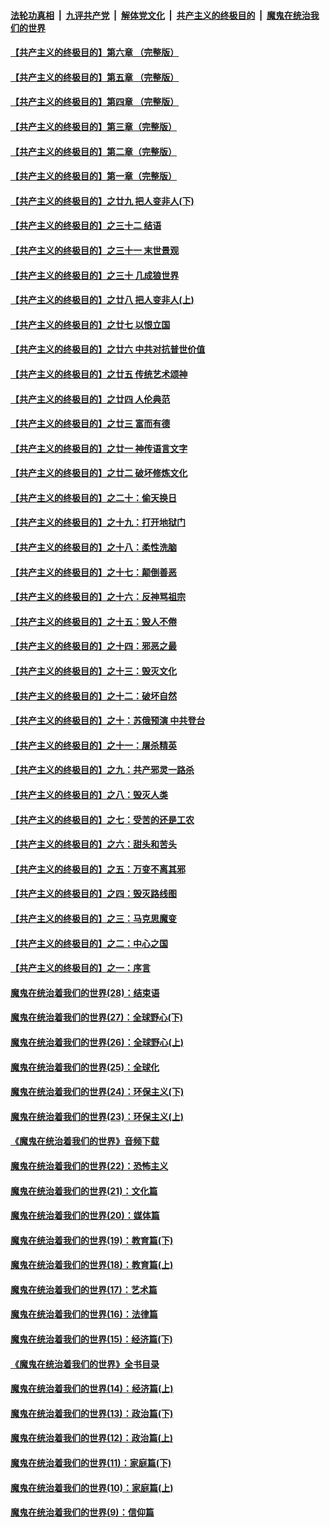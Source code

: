 

####  [法轮功真相](../../../../basic/blob/master/README.md?t=07042331) &nbsp;|&nbsp; [九评共产党](../../../../9ping.md/blob/master/README.md?t=07042331) &nbsp;|&nbsp; [解体党文化](../../../../jtdwh.md/blob/master/README.md?t=07042331)  &nbsp;|&nbsp; [共产主义的终极目的](../../../../gczydzjmd.md/blob/master/README.md?t=07042331) &nbsp;|&nbsp; [魔鬼在统治我们的世界](../../../../mgztzwmdsj.md/blob/master/README.md?t=07042331) 

#### [【共产主义的终极目的】第六章 （完整版）](../pages/nsc422/n11428913.md?t=07042331) 

#### [【共产主义的终极目的】第五章 （完整版）](../pages/nsc422/n11428912.md?t=07042331) 

#### [【共产主义的终极目的】第四章 （完整版）](../pages/nsc422/n11428907.md?t=07042331) 

#### [【共产主义的终极目的】第三章（完整版）](../pages/nsc422/n11428848.md?t=07042331) 

#### [【共产主义的终极目的】第二章（完整版）](../pages/nsc422/n11428831.md?t=07042331) 

#### [【共产主义的终极目的】第一章（完整版）](../pages/nsc422/n11417651.md?t=07042331) 

#### [【共产主义的终极目的】之廿九 把人变非人(下)](../pages/nsc422/n11344140.md?t=07042331) 

#### [【共产主义的终极目的】之三十二 结语](../pages/nsc422/n11360535.md?t=07042331) 

#### [【共产主义的终极目的】之三十一 末世景观](../pages/nsc422/n11351129.md?t=07042331) 

#### [【共产主义的终极目的】之三十 几成狼世界](../pages/nsc422/n11348280.md?t=07042331) 

#### [【共产主义的终极目的】之廿八 把人变非人(上)](../pages/nsc422/n11340492.md?t=07042331) 

#### [【共产主义的终极目的】之廿七 以恨立国](../pages/nsc422/n11336944.md?t=07042331) 

#### [【共产主义的终极目的】之廿六 中共对抗普世价值](../pages/nsc422/n11324785.md?t=07042331) 

#### [【共产主义的终极目的】之廿五 传统艺术颂神](../pages/nsc422/n11296396.md?t=07042331) 

#### [【共产主义的终极目的】之廿四 人伦典范](../pages/nsc422/n11296397.md?t=07042331) 

#### [【共产主义的终极目的】之廿三 富而有德](../pages/nsc422/n11283598.md?t=07042331) 

#### [【共产主义的终极目的】之廿一 神传语言文字](../pages/nsc422/n11263265.md?t=07042331) 

#### [【共产主义的终极目的】之廿二 破坏修炼文化](../pages/nsc422/n11245728.md?t=07042331) 

#### [【共产主义的终极目的】之二十：偷天换日](../pages/nsc422/n11238846.md?t=07042331) 

#### [【共产主义的终极目的】之十九：打开地狱门](../pages/nsc422/n11206376.md?t=07042331) 

#### [【共产主义的终极目的】之十八：柔性洗脑](../pages/nsc422/n11199994.md?t=07042331) 

#### [【共产主义的终极目的】之十七：颠倒善恶](../pages/nsc422/n11179782.md?t=07042331) 

#### [【共产主义的终极目的】之十六：反神骂祖宗](../pages/nsc422/n11166798.md?t=07042331) 

#### [【共产主义的终极目的】之十五：毁人不倦](../pages/nsc422/n11166792.md?t=07042331) 

#### [【共产主义的终极目的】之十四：邪恶之最](../pages/nsc422/n11150249.md?t=07042331) 

#### [【共产主义的终极目的】之十三：毁灭文化](../pages/nsc422/n11135227.md?t=07042331) 

#### [【共产主义的终极目的】之十二：破坏自然](../pages/nsc422/n11135214.md?t=07042331) 

#### [【共产主义的终极目的】之十：苏俄预演 中共登台](../pages/nsc422/n11118424.md?t=07042331) 

#### [【共产主义的终极目的】之十一：屠杀精英](../pages/nsc422/n11118442.md?t=07042331) 

#### [【共产主义的终极目的】之九：共产邪灵一路杀](../pages/nsc422/n11114139.md?t=07042331) 

#### [【共产主义的终极目的】之八：毁灭人类](../pages/nsc422/n11108503.md?t=07042331) 

#### [【共产主义的终极目的】之七：受苦的还是工农](../pages/nsc422/n11101809.md?t=07042331) 

#### [【共产主义的终极目的】之六：甜头和苦头](../pages/nsc422/n11096971.md?t=07042331) 

#### [【共产主义的终极目的】之五：万变不离其邪](../pages/nsc422/n11091285.md?t=07042331) 

#### [【共产主义的终极目的】之四：毁灭路线图](../pages/nsc422/n11086284.md?t=07042331) 

#### [【共产主义的终极目的】之三：马克思魔变](../pages/nsc422/n11061941.md?t=07042331) 

#### [【共产主义的终极目的】之二：中心之国](../pages/nsc422/n11047728.md?t=07042331) 

#### [【共产主义的终极目的】之一：序言](../pages/nsc422/n11086077.md?t=07042331) 

#### [魔鬼在统治着我们的世界(28)：结束语](../pages/nsc422/n10936246.md?t=07042331) 

#### [魔鬼在统治着我们的世界(27)：全球野心(下)](../pages/nsc422/n10928319.md?t=07042331) 

#### [魔鬼在统治着我们的世界(26)：全球野心(上)](../pages/nsc422/n10900318.md?t=07042331) 

#### [魔鬼在统治着我们的世界(25)：全球化](../pages/nsc422/n10788205.md?t=07042331) 

#### [魔鬼在统治着我们的世界(24)：环保主义(下)](../pages/nsc422/n10695307.md?t=07042331) 

#### [魔鬼在统治着我们的世界(23)：环保主义(上)](../pages/nsc422/n10688613.md?t=07042331) 

#### [《魔鬼在统治着我们的世界》音频下载](../pages/nsc422/n10635553.md?t=07042331) 

#### [魔鬼在统治着我们的世界(22)：恐怖主义](../pages/nsc422/n10614727.md?t=07042331) 

#### [魔鬼在统治着我们的世界(21)：文化篇](../pages/nsc422/n10597706.md?t=07042331) 

#### [魔鬼在统治着我们的世界(20)：媒体篇](../pages/nsc422/n10586579.md?t=07042331) 

#### [魔鬼在统治着我们的世界(19)：教育篇(下)](../pages/nsc422/n10564808.md?t=07042331) 

#### [魔鬼在统治着我们的世界(18)：教育篇(上)](../pages/nsc422/n10526970.md?t=07042331) 

#### [魔鬼在统治着我们的世界(17)：艺术篇](../pages/nsc422/n10499093.md?t=07042331) 

#### [魔鬼在统治着我们的世界(16)：法律篇](../pages/nsc422/n10485969.md?t=07042331) 

#### [魔鬼在统治着我们的世界(15)：经济篇(下)](../pages/nsc422/n10469975.md?t=07042331) 

#### [《魔鬼在统治着我们的世界》全书目录](../pages/nsc422/n10464261.md?t=07042331) 

#### [魔鬼在统治着我们的世界(14)：经济篇(上)](../pages/nsc422/n10457370.md?t=07042331) 

#### [魔鬼在统治着我们的世界(13)：政治篇(下)](../pages/nsc422/n10448270.md?t=07042331) 

#### [魔鬼在统治着我们的世界(12)：政治篇(上)](../pages/nsc422/n10444576.md?t=07042331) 

#### [魔鬼在统治着我们的世界(11)：家庭篇(下)](../pages/nsc422/n10440961.md?t=07042331) 

#### [魔鬼在统治着我们的世界(10)：家庭篇(上)](../pages/nsc422/n10435448.md?t=07042331) 

#### [魔鬼在统治着我们的世界(9)：信仰篇](../pages/nsc422/n10432159.md?t=07042331) 

